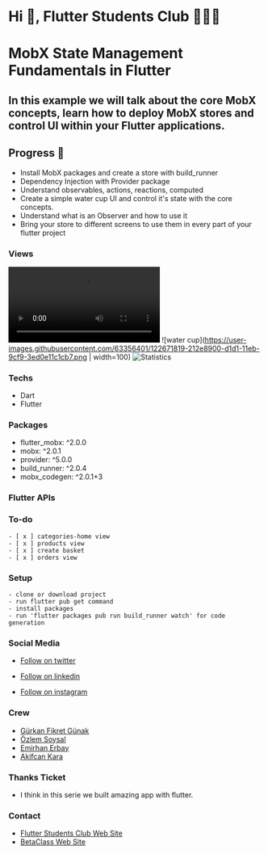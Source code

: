 # Hi 👋, Flutter Students Club 💙💙💙

# MobX State Management Fundamentals in Flutter

## In this example we will talk about the core MobX concepts, learn how to deploy MobX stores and control UI within your Flutter applications.

## Progress 📜

* Install MobX packages and create a store with build_runner
* Dependency Injection with Provider package
* Understand observables, actions, reactions, computed 
* Create a simple water cup UI and control it's state with the core concepts.
* Understand what is an Observer and how to use it
* Bring your store to different screens to use them in every part of your flutter project

### Views
![video](https://user-images.githubusercontent.com/63356401/122671801-0cea8c00-d1d1-11eb-918c-cc3ef0f0d69a.mp4)
![water cup](https://user-images.githubusercontent.com/63356401/122671819-212e8900-d1d1-11eb-9cf9-3ed0e11c1cb7.png | width=100)
![Statistics](https://user-images.githubusercontent.com/63356401/122671859-41f6de80-d1d1-11eb-959e-4ff615626079.png)



### Techs

- Dart
- Flutter

### Packages

* flutter_mobx: ^2.0.0
* mobx: ^2.0.1
* provider: ^5.0.0
* build_runner: ^2.0.4
* mobx_codegen: ^2.0.1+3

### Flutter APIs

### To-do

    - [ x ] categories-home view
    - [ x ] products view
    - [ x ] create basket
    - [ x ] orders view

### Setup

    - clone or download project
    - run flutter pub get command
    - install packages
    - run 'flutter packages pub run build_runner watch' for code generation

### Social Media

- [Follow on twitter](https://twitter.com/Flutterstudents)

- [Follow on linkedin](https://www.linkedin.com/company/flutterstudentsclub/)

- [Follow on instagram]()

### Crew

- [Gürkan Fikret Günak](https://www.linkedin.com/in/gurkanfikretgunak/)
- [Özlem Soysal](https://www.linkedin.com/in/%C3%B6zlem-soysal-46416683/)
- [Emirhan Erbay](https://www.linkedin.com/in/emirhan-erbay-b812381b4/)
- [Akifcan Kara](https://www.linkedin.com/in/akifcan-kara-63b6091b7/)

### Thanks Ticket

- I think in this serie we built amazing app with flutter.





### Contact

- [Flutter Students Club Web Site](wwwflutterstudentsclub.com/)
- [BetaClass Web Site](http://betaclass.online/)
